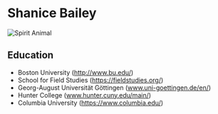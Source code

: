# Shanice Bailey

![Spirit Animal](https://akns-images.eonline.com/eol_images/Entire_Site/20151027/rs_1024x768-151127081042-1024-gremlins-2-gizmo-112715.jpg?fit=inside|900:auto&output-quality=90)

## Education
- Boston University (http://www.bu.edu/)
- School for Field Studies (https://fieldstudies.org/)
- Georg-August Universität Göttingen (www.uni-goettingen.de/en/)
- Hunter College (www.hunter.cuny.edu/main/)
- Columbia University (https://www.columbia.edu/)
